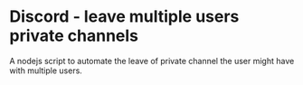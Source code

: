 # Discord - leave multiple users private channels

A nodejs script to automate the leave of private channel the user might have with multiple users.